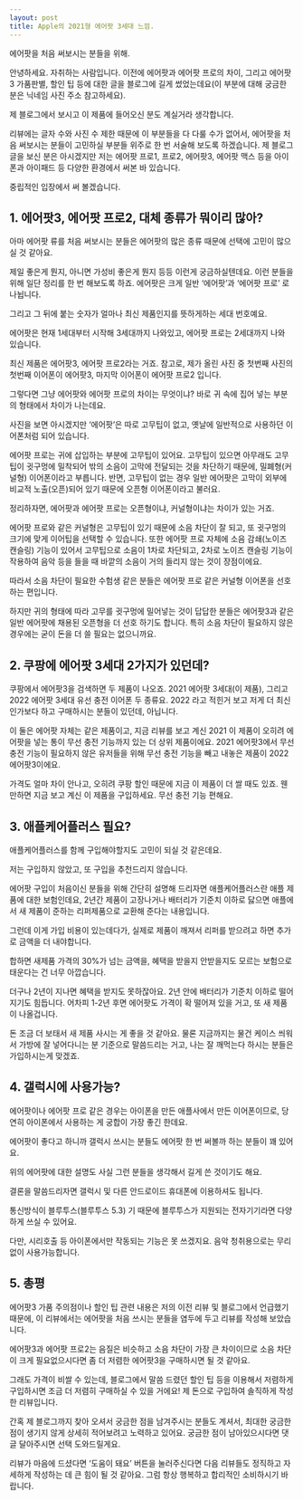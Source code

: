 ```yaml
---
layout: post
title: Apple의 2021형 에어팟 3세대 느낌.
---
```


에어팟을 처음 써보시는 분들을 위해.

안녕하세요. 자취하는 사람입니다. 이전에 에어팟과 에어팟 프로의 차이, 그리고 에어팟3 가품판별, 할인 팁 등에 대한 글을 블로그에 길게 썼었는데요(이 부분에 대해 궁금한 분은 닉네임 사진 주소 참고하세요). 

제 블로그에서 보시고 이 제품에 들어오신 분도 계실거라 생각합니다.

리뷰에는 글자 수와 사진 수 제한 때문에 이 부분들을 다 다룰 수가 없어서, 에어팟을 처음 써보시는 분들이 고민하실 부분들 위주로 한 번 서술해 보도록 하겠습니다. 제 블로그 글을 보신 분은 아시겠지만 저는 에어팟 프로1, 프로2, 에어팟3, 에어팟 맥스 등을 아이폰과 아이패드 등 다양한 환경에서 써본 바 있습니다. 

중립적인 입장에서 써 볼겠습니다.



<h2>1. 에어팟3, 에어팟 프로2, 대체 종류가 뭐이리 많아?</h2>
아마 에어팟 류를 처음 써보시는 분들은 에어팟의 많은 종류 때문에 선택에 고민이 많으실 것 같아요. 

제일 좋은게 뭔지, 아니면 가성비 좋은게 뭔지 등등 이런게 궁금하실텐데요. 이런 분들을 위해 일단 정리를 한 번 해보도록 하죠. 에어팟은 크게 일반 ‘에어팟’과 ‘에어팟 프로’ 로 나뉩니다. 

그리고 그 뒤에 붙는 숫자가 얼마나 최신 제품인지를 뜻하게하는 세대 번호예요. 

에어팟은 현재 1세대부터 시작해 3세대까지 나와있고, 에어팟 프로는 2세대까지 나와 있습니다. 

최신 제품은 에어팟3, 에어팟 프로2라는 거죠. 참고로, 제가 올린 사진 중 첫번째 사진의 첫번째 이어폰이 에어팟3, 마지막 이어폰이 에어팟 프로2 입니다.

그렇다면 그냥 에어팟와 에어팟 프로의 차이는 무엇이냐? 바로 귀 속에 집어 넣는 부분의 형태에서 차이가 나는데요. 

사진을 보면 아시겠지만 ‘에어팟’은 따로 고무팁이 없고, 옛날에 일반적으로 사용하던 이어폰처럼 되어 있습니다. 

에어팟 프로는 귀에 삽입하는 부분에 고무팁이 있어요. 고무팁이 있으면 아무래도 고무팁이 귓구멍에 밀착되어 밖의 소음이 고막에 전달되는 것을 차단하기 때문에, 밀폐형(커널형) 이어폰이라고 부릅니다. 반면, 고무팁이 없는 경우 일반 에어팟은 고막이 외부에 비교적 노출(오픈)되어 있기 때문에 오픈형 이어폰이라고 불러요. 

정리하자면, 에어팟과 에어팟 프로는 오픈형이냐, 커널형이냐는 차이가 있는 거죠.

에어팟 프로와 같은 커널형은 고무팁이 있기 때문에 소음 차단이 잘 되고, 또 귓구멍의 크기에 맞게 이어팁을 선택할 수 있습니다. 또한 에어팟 프로 자체에 소음 감쇄(노이즈 캔슬링) 기능이 있어서 고무팁으로 소음이 1차로 차단되고, 2차로 노이즈 캔슬링 기능이 작용하여 음악 등을 들을 때 바깥의 소음이 거의 들리지 않는 것이 장점이에요. 

따라서 소음 차단이 필요한 수험생 같은 분들은 에어팟 프로 같은 커널형 이어폰을 선호하는 편입니다. 

하지만 귀의 형태에 따라 고무를 귓구멍에 밀어넣는 것이 답답한 분들은 에어팟3과 같은 일반 에어팟에 채용된 오픈형을 더 선호 하기도 합니다. 특히 소음 차단이 필요하지 않은 경우에는 굳이 돈을 더 쓸 필요는 없으니까요.



<h2>2. 쿠팡에 에어팟 3세대 2가지가 있던데?</h2>
쿠팡에서 에어팟3을 검색하면 두 제품이 나오죠. 2021 에어팟 3세대(이 제품), 그리고 2022 에어팟 3세대 유선 충전 이어폰 두 종류요. 2022 라고 적힌거 보고 저게 더 최신인가보다 하고 구매하시는 분들이 있던데, 아닙니다. 

이 둘은 에어팟 자체는 같은 제품이고, 지금 리뷰를 보고 계신 2021 이 제품이 오히려 에어팟을 넣는 통이 무선 충전 기능까지 있는 더 상위 제품이에요. 2021 에어팟3에서 무선 충전 기능이 필요하지 않은 유저들을 위해 무선 충전 기능을 빼고 내놓은 제품이 2022 에어팟3이에요.

가격도 얼마 차이 안나고, 오히려 쿠팡 할인 때문에 지금 이 제품이 더 쌀 때도 있죠. 웬만하면 지금 보고 계신 이 제품을 구입하세요. 무선 충전 기능 편해요.



<h2>3. 애플케어플러스 필요?</h2>
애플케어플러스를 함께 구입해야할지도 고민이 되실 것 같은데요. 

저는 구입하지 않았고, 또 구입을 추천드리지 않습니다. 

에어팟 구입이 처음이신 분들을 위해 간단히 설명해 드리자면 애플케어플러스란 애플 제품에 대한 보험인데요, 2년간 제품이 고장나거나 배터리가 기준치 이하로 닳으면 애플에서 새 제품이 준하는 리퍼제품으로 교환해 준다는 내용입니다.

그런데 이게 가입 비용이 있는데다가, 실제로 제품이 깨져서 리퍼를 받으려고 하면 추가로 금액을 더 내야합니다. 

합하면 새제품 가격의 30%가 넘는 금액을, 혜택을 받을지 안받을지도 모르는 보험으로 태운다는 건 너무 아깝습니다. 

더구나 2년이 지나면 혜택을 받지도 못하잖아요. 2년 안에 배터리가 기준치 이하로 떨어지기도 힘듭니다. 어차피 1-2년 후면 에어팟도 가격이 확 떨어져 있을 거고, 또 새 제품이 나올겁니다. 

돈 조금 더 보태서 새 제품 사시는 게 좋을 것 같아요. 물론 지금까지는 물건 케이스 씌워서 가방에 잘 넣어다니는 분 기준으로 말씀드리는 거고, 나는 잘 깨먹는다 하시는 분들은 가입하시는게 맞겠죠.



<h2>4. 갤럭시에 사용가능?</h2>
에어팟이나 에어팟 프로 같은 경우는 아이폰을 만든 애플사에서 만든 이어폰이므로, 당연히 아이폰에서 사용하는 게 궁합이 가장 좋긴 한데요. 

에어팟이 좋다고 하니까 갤럭시 쓰시는 분들도 에어팟 한 번 써볼까 하는 분들이 꽤 있어요. 

위의 에어팟에 대한 설명도 사실 그런 분들을 생각해서 길게 쓴 것이기도 해요. 

결론을 말씀드리자면 갤럭시 및 다른 안드로이드 휴대폰에 이용하셔도 됩니다. 

통신방식이 블루투스(블루투스 5.3) 기 때문에 블루투스가 지원되는 전자기기라면 다양하게 쓰실 수 있어요. 

다만, 시리호출 등 아이폰에서만 작동되는 기능은 못 쓰겠지요. 음악 청취용으로는 무리없이 사용가능합니다.



<h2>5. 총평</h2>
에어팟3 가품 주의점이나 할인 팁 관련 내용은 저의 이전 리뷰 및 블로그에서 언급했기 때문에, 이 리뷰에서는 에어팟을 처음 쓰시는 분들을 염두에 두고 리뷰를 작성해 보았습니다. 

에어팟3과 에어팟 프로2는 음질은 비슷하고 소음 차단이 가장 큰 차이이므로 소음 차단이 크게 필요없으시다면 좀 더 저렴한 에어팟3을 구매하시면 될 것 같아요. 

그래도 가격이 비쌀 수 있는데, 블로그에서 말씀 드렸던 할인 팁 등을 이용해서 저렴하게 구입하시면 조금 더 저렴히 구매하실 수 있을 거에요!
제 돈으로 구입하여 솔직하게 작성한 리뷰입니다. 

간혹 제 블로그까지 찾아 오셔서 궁금한 점을 남겨주시는 분들도 계셔서, 최대한 궁금한 점이 생기지 않게 상세히 적어보려고 노력하고 있어요. 궁금한 점이 남아있으시다면 댓글 달아주시면 선택 도와드릴게요. 

리뷰가 마음에 드셨다면 ‘도움이 돼요’ 버튼을 눌러주신다면 다음 리뷰들도 정직하고 자세하게 작성하는 데 큰 힘이 될 것 같아요. 그럼 항상 행복하고 합리적인 소비하시기 바랍니다.
